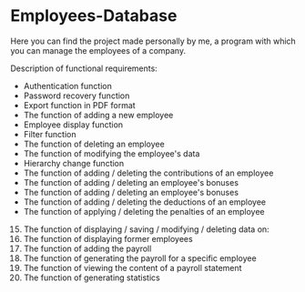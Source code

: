# Employees-Database
Here you can find the project made personally by me, a program with which you can manage the employees of a company.

Description of functional requirements:

- Authentication function
- Password recovery function
- Export function in PDF format
- The function of adding a new employee
- Employee display function
- Filter function
- The function of deleting an employee
- The function of modifying the employee's data
- Hierarchy change function
- The function of adding / deleting the contributions of an employee
- The function of adding / deleting an employee's bonuses
- The function of adding / deleting an employee's bonuses
- The function of adding / deleting the deductions of an employee
- The function of applying / deleting the penalties of an employee
15. The function of displaying / saving / modifying / deleting data on:
16. The function of displaying former employees
17. The function of adding the payroll
18. The function of generating the payroll for a specific employee
19. The function of viewing the content of a payroll statement
20. The function of generating statistics
